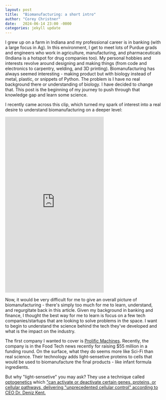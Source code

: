```yaml
---
layout: post
title:  "Biomanufacturing: a short intro"
author: "Corey Christner"
date:   2024-06-14 23:00 -0000
categories: jekyll update
---
```


I grew up on a farm in Indiana and my professional career is in banking (with a large focus in Ag). In this environment, I get to meet lots of Purdue grads and engineers who work in agriculture, manufacturing, and pharmaceuticals (Indiana is a hotspot for drug companies too).  My personal hobbies and interests revolve around designing and making things (from code and electronics to carpentry, welding, and 3D printing). Biomanufacturing has always seemed interesting - making product but with biology instead of metal, plastic, or snippets of Python. The problem is I have no real background there or understanding of biology. I have decided to change that. This post is the beginning of my journey to push through that knowledge gap and learn some science. 

I recently came across this clip, which turned my spark of interest into a real desire to understand biomanufacturing on a deeper level:
<iframe width="319" height="568" src="https://www.youtube.com/embed/AbfC-9OdXoU" title="The State of Biomanufacturing Today 👨‍🔬💰" frameborder="0" allow="accelerometer; autoplay; clipboard-write; encrypted-media; gyroscope; picture-in-picture; web-share" referrerpolicy="strict-origin-when-cross-origin" allowfullscreen></iframe>

Now, it would be very difficult for me to give an overall picture of biomanufacturing - there's simply too much for me to learn, understand, and regurgitate back in this article. Given my background in banking and finance, I thought the best way for me to learn is focus on a few tech companies/startups that are looking to solve problems in the space. I want to begin to understand the science behind the tech they've developed and what is the impact on the industry. 

The first company I wanted to cover is [Prolific Machines](https://www.prolific-machines.com/). Recently, the company is in the Food Tech news recently for raising $55 million in a funding round. On the surface, what they do seems more like Sci-Fi than real science. Their technology adds light-sensetive proteins to cells that would be used to biomanufacture the final products - like  infant formula ingredients. 

But why "light-sensetive" you may ask? They use a technique called [optogenetics](https://en.wikipedia.org/wiki/Optogenetics) which ["can activate or deactivate certain genes, proteins, or cellular pathways, delivering "unprecedented cellular control" according to CEO Dr. Deniz Kent.](https://agfundernews.com/optogenetics-startup-prolific-machines-raises-55m-series-b1-uses-light-to-control-virtually-any-cell-function-in-any-cell-type) 